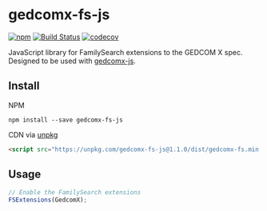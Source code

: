 # gedcomx-fs-js

[![npm](https://img.shields.io/npm/v/gedcomx-fs-js.svg?maxAge=2592000)](https://www.npmjs.com/package/gedcomx-fs-js)
[![Build Status](https://travis-ci.org/rootsdev/gedcomx-fs-js.svg?branch=master)](https://travis-ci.org/rootsdev/gedcomx-fs-js)
[![codecov](https://codecov.io/gh/rootsdev/gedcomx-fs-js/branch/master/graph/badge.svg)](https://codecov.io/gh/rootsdev/gedcomx-fs-js)

JavaScript library for FamilySearch extensions to the GEDCOM X spec. Designed to
be used with [gedcomx-js](https://github.com/rootsdev/gedcomx-js).

## Install

NPM

```
npm install --save gedcomx-fs-js
```

CDN via [unpkg](https://unpkg.com/#/)

```html
<script src="https://unpkg.com/gedcomx-fs-js@1.1.0/dist/gedcomx-fs.min.js"></script>
```

## Usage

```js
// Enable the FamilySearch extensions
FSExtensions(GedcomX);
```